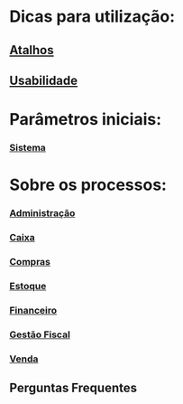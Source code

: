 # Dicas para utilização:

## [Atalhos](atalhos.md)

## [Usabilidade](usabilidade.md)



# Parâmetros iniciais:

### [Sistema](sistema.md)



# Sobre os processos:

### [Administração](administracao.md)

### [Caixa](compras.md)

### [Compras](compras.md)

### [Estoque](estoque.md)

### [Financeiro](financeiro.md)

### [Gestão Fiscal](gestao_fiscal.md)

### [Venda](venda.md)





## Perguntas Frequentes

